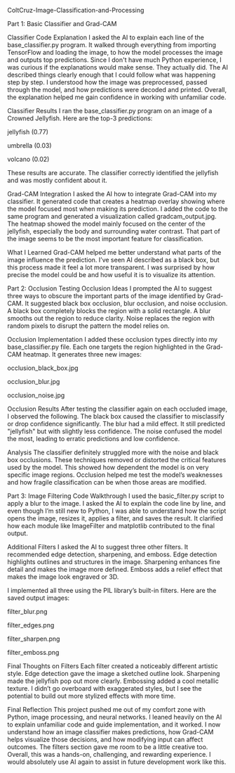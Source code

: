 ColtCruz-Image-Classification-and-Processing

Part 1: Basic Classifier and Grad-CAM

Classifier Code Explanation
I asked the AI to explain each line of the base_classifier.py program. It walked through everything from importing TensorFlow and loading the image, to how the model processes the image and outputs top predictions. Since I don't have much Python experience, I was curious if the explanations would make sense. They actually did. The AI described things clearly enough that I could follow what was happening step by step. I understood how the image was preprocessed, passed through the model, and how predictions were decoded and printed. Overall, the explanation helped me gain confidence in working with unfamiliar code.

Classifier Results
I ran the base_classifier.py program on an image of a Crowned Jellyfish. Here are the top-3 predictions:

jellyfish (0.77)

umbrella (0.03)

volcano (0.02)

These results are accurate. The classifier correctly identified the jellyfish and was mostly confident about it.

Grad-CAM Integration
I asked the AI how to integrate Grad-CAM into my classifier. It generated code that creates a heatmap overlay showing where the model focused most when making its prediction. I added the code to the same program and generated a visualization called gradcam_output.jpg. The heatmap showed the model mainly focused on the center of the jellyfish, especially the body and surrounding water contrast. That part of the image seems to be the most important feature for classification.

What I Learned
Grad-CAM helped me better understand what parts of the image influence the prediction. I’ve seen AI described as a black box, but this process made it feel a lot more transparent. I was surprised by how precise the model could be and how useful it is to visualize its attention.

Part 2: Occlusion Testing
Occlusion Ideas
I prompted the AI to suggest three ways to obscure the important parts of the image identified by Grad-CAM. It suggested black box occlusion, blur occlusion, and noise occlusion. A black box completely blocks the region with a solid rectangle. A blur smooths out the region to reduce clarity. Noise replaces the region with random pixels to disrupt the pattern the model relies on.

Occlusion Implementation
I added these occlusion types directly into my base_classifier.py file. Each one targets the region highlighted in the Grad-CAM heatmap. It generates three new images:

occlusion_black_box.jpg

occlusion_blur.jpg

occlusion_noise.jpg

Occlusion Results
After testing the classifier again on each occluded image, I observed the following. The black box caused the classifier to misclassify or drop confidence significantly. The blur had a mild effect. It still predicted "jellyfish" but with slightly less confidence. The noise confused the model the most, leading to erratic predictions and low confidence.

Analysis
The classifier definitely struggled more with the noise and black box occlusions. These techniques removed or distorted the critical features used by the model. This showed how dependent the model is on very specific image regions. Occlusion helped me test the model’s weaknesses and how fragile classification can be when those areas are modified.

Part 3: Image Filtering
Code Walkthrough
I used the basic_filter.py script to apply a blur to the image. I asked the AI to explain the code line by line, and even though I’m still new to Python, I was able to understand how the script opens the image, resizes it, applies a filter, and saves the result. It clarified how each module like ImageFilter and matplotlib contributed to the final output.

Additional Filters
I asked the AI to suggest three other filters. It recommended edge detection, sharpening, and emboss. Edge detection highlights outlines and structures in the image. Sharpening enhances fine detail and makes the image more defined. Emboss adds a relief effect that makes the image look engraved or 3D.

I implemented all three using the PIL library’s built-in filters. Here are the saved output images:

filter_blur.png

filter_edges.png

filter_sharpen.png

filter_emboss.png

Final Thoughts on Filters
Each filter created a noticeably different artistic style. Edge detection gave the image a sketched outline look. Sharpening made the jellyfish pop out more clearly. Embossing added a cool metallic texture. I didn’t go overboard with exaggerated styles, but I see the potential to build out more stylized effects with more time.

Final Reflection
This project pushed me out of my comfort zone with Python, image processing, and neural networks. I leaned heavily on the AI to explain unfamiliar code and guide implementation, and it worked. I now understand how an image classifier makes predictions, how Grad-CAM helps visualize those decisions, and how modifying input can affect outcomes. The filters section gave me room to be a little creative too. Overall, this was a hands-on, challenging, and rewarding experience. I would absolutely use AI again to assist in future development work like this.
